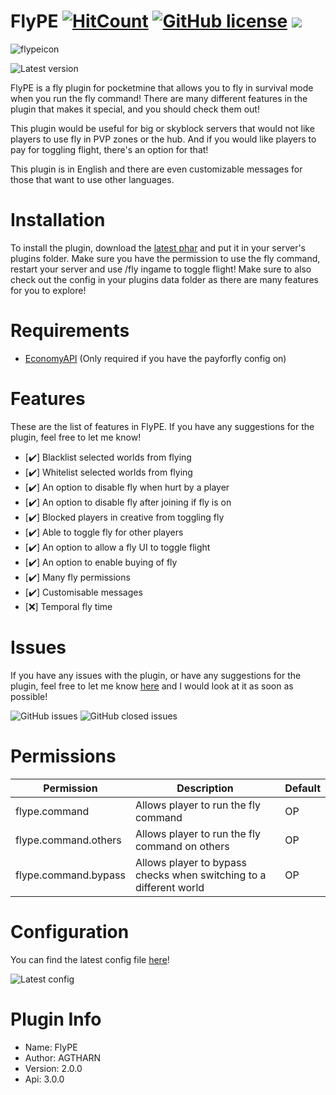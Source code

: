 # FlyPE [![HitCount](http://hits.dwyl.com/AGTHARN/FlyPE/master.svg)](http://hits.dwyl.com/AGTHARN/FlyPE/master) [![GitHub license](https://img.shields.io/github/license/AGTHARN/FlyPE)](https://github.com/AGTHARN/FlyPE/blob/master/LICENSE) [![](https://poggit.pmmp.io/shield.state/FlyPE)](https://poggit.pmmp.io/p/FlyPE)
![flypeicon](https://user-images.githubusercontent.com/63234276/82717419-895d2380-9cce-11ea-9d7e-0981d91c75fa.jpg)

![Latest version](https://img.shields.io/badge/Version-v2.0.0-orange?style=for-the-badge)

FlyPE is a fly plugin for pocketmine that allows you to fly in survival mode when you run the fly command! There are many different features in the plugin that makes it special, and you should check them out!

This plugin would be useful for big or skyblock servers that would not like players to use fly in PVP zones or the hub. And if you would like players to pay for toggling flight, there's an option for that!

This plugin is in English and there are even customizable messages for those that want to use other languages.

# Installation
To install the plugin, download the [latest phar](https://poggit.pmmp.io/p/FlyPE) and put it in your server's plugins folder. Make sure you have the permission to use the fly command, restart your server and use /fly ingame to toggle flight! Make sure to also check out the config in your plugins data folder as there are many features for you to explore!

# Requirements
+ [EconomyAPI](https://poggit.pmmp.io/p/EconomyAPI/5.7.2)
(Only required if you have the payforfly config on)

# Features
These are the list of features in FlyPE. If you have any suggestions for the plugin, feel free to let me know!

- [✔️] Blacklist selected worlds from flying
- [✔️] Whitelist selected worlds from flying
- [✔️] An option to disable fly when hurt by a player
- [✔️] An option to disable fly after joining if fly is on
- [✔️] Blocked players in creative from toggling fly
- [✔️] Able to toggle fly for other players
- [✔️] An option to allow a fly UI to toggle flight
- [✔️] An option to enable buying of fly
- [✔️] Many fly permissions
- [✔️] Customisable messages
- [❌] Temporal fly time

# Issues
If you have any issues with the plugin, or have any suggestions for the plugin, feel free to let me know [here](https://github.com/AGTHARN/FlyPE/issues) and I would look at it as soon as possible!

![GitHub issues](https://img.shields.io/github/issues/AGTHARN/FlyPE?style=for-the-badge) ![GitHub closed issues](https://img.shields.io/github/issues-closed/AGTHARN/FlyPE?style=for-the-badge)

# Permissions

Permission           | Description                                                        | Default |
-------------------- | ------------------------------------------------------------------ | ------- |
flype.command        | Allows player to run the fly command                               | OP      |
flype.command.others | Allows player to run the fly command on others                     | OP      |
flype.command.bypass | Allows player to bypass checks when switching to a different world | OP      |

# Configuration
You can find the latest config file [here](https://github.com/AGTHARN/FlyPE/blob/master/resources/config.yml)!

![Latest config](https://img.shields.io/badge/Config-v3-orange?style=for-the-badge)

# Plugin Info
+ Name: FlyPE
+ Author: AGTHARN
+ Version: 2.0.0
+ Api: 3.0.0
